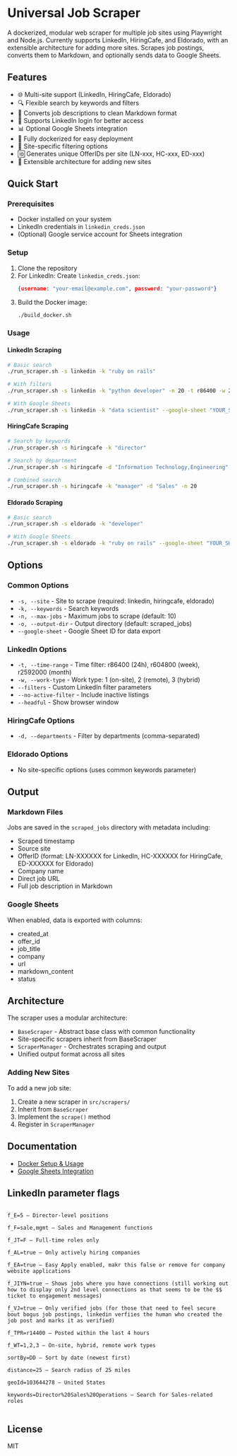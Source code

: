 # Universal Job Scraper

A dockerized, modular web scraper for multiple job sites using Playwright and Node.js. Currently supports LinkedIn, HiringCafe, and Eldorado, with an extensible architecture for adding more sites. Scrapes job postings, converts them to Markdown, and optionally sends data to Google Sheets.

## Features

- 🌐 Multi-site support (LinkedIn, HiringCafe, Eldorado)
- 🔍 Flexible search by keywords and filters
- 📝 Converts job descriptions to clean Markdown format
- 🔐 Supports LinkedIn login for better access
- 📊 Optional Google Sheets integration
- 🐳 Fully dockerized for easy deployment
- 🎯 Site-specific filtering options
- 🆔 Generates unique OfferIDs per site (LN-xxx, HC-xxx, ED-xxx)
- 🔌 Extensible architecture for adding new sites

## Quick Start

### Prerequisites

- Docker installed on your system
- LinkedIn credentials in `linkedin_creds.json`
- (Optional) Google service account for Sheets integration

### Setup

1. Clone the repository
2. For LinkedIn: Create `linkedin_creds.json`:
   ```json
   {username: "your-email@example.com", password: "your-password"}
   ```
3. Build the Docker image:
   ```bash
   ./build_docker.sh
   ```

### Usage

#### LinkedIn Scraping
```bash
# Basic search
./run_scraper.sh -s linkedin -k "ruby on rails"

# With filters
./run_scraper.sh -s linkedin -k "python developer" -n 20 -t r86400 -w 2

# With Google Sheets
./run_scraper.sh -s linkedin -k "data scientist" --google-sheet "YOUR_SHEET_ID"
```

#### HiringCafe Scraping
```bash
# Search by keywords
./run_scraper.sh -s hiringcafe -k "director"

# Search by department
./run_scraper.sh -s hiringcafe -d "Information Technology,Engineering"

# Combined search
./run_scraper.sh -s hiringcafe -k "manager" -d "Sales" -n 20
```

#### Eldorado Scraping
```bash
# Basic search
./run_scraper.sh -s eldorado -k "developer"

# With Google Sheets
./run_scraper.sh -s eldorado -k "ruby on rails" --google-sheet "YOUR_SHEET_ID"
```

## Options

### Common Options
- `-s, --site` - Site to scrape (required: linkedin, hiringcafe, eldorado)
- `-k, --keywords` - Search keywords
- `-n, --max-jobs` - Maximum jobs to scrape (default: 10)
- `-o, --output-dir` - Output directory (default: scraped_jobs)
- `--google-sheet` - Google Sheet ID for data export

### LinkedIn Options
- `-t, --time-range` - Time filter: r86400 (24h), r604800 (week), r2592000 (month)
- `-w, --work-type` - Work type: 1 (on-site), 2 (remote), 3 (hybrid)
- `--filters` - Custom LinkedIn filter parameters
- `--no-active-filter` - Include inactive listings
- `--headful` - Show browser window

### HiringCafe Options
- `-d, --departments` - Filter by departments (comma-separated)

### Eldorado Options
- No site-specific options (uses common keywords parameter)

## Output

### Markdown Files

Jobs are saved in the `scraped_jobs` directory with metadata including:
- Scraped timestamp
- Source site
- OfferID (format: LN-XXXXXX for LinkedIn, HC-XXXXXX for HiringCafe, ED-XXXXXX for Eldorado)
- Company name
- Direct job URL
- Full job description in Markdown

### Google Sheets

When enabled, data is exported with columns:
- created_at
- offer_id
- job_title
- company
- url
- markdown_content
- status

## Architecture

The scraper uses a modular architecture:
- `BaseScraper` - Abstract base class with common functionality
- Site-specific scrapers inherit from BaseScraper
- `ScraperManager` - Orchestrates scraping and output
- Unified output format across all sites

### Adding New Sites

To add a new job site:
1. Create a new scraper in `src/scrapers/`
2. Inherit from `BaseScraper`
3. Implement the `scrape()` method
4. Register in `ScraperManager`

## Documentation

- [Docker Setup & Usage](README_DOCKER.md)
- [Google Sheets Integration](GOOGLE_SHEETS_SETUP.md)

## LinkedIn parameter flags

```

f_E=5 – Director-level positions

f_F=sale,mgmt – Sales and Management functions

f_JT=F – Full-time roles only

f_AL=true – Only actively hiring companies

f_EA=true – Easy Apply enabled, makr this false or remove for company website applications

f_JIYN=true – Shows jobs where you have connections (still working out how to display only 2nd level connections as that seems to be the $$ ticket to engagement messages)

f_VJ=true – Only verified jobs (for those that need to feel secure bout bogus job postings, linkedin verfiies the human who created the job post and marks it as verified)

f_TPR=r14400 – Posted within the last 4 hours

f_WT=1,2,3 – On-site, hybrid, remote work types

sortBy=DD – Sort by date (newest first)

distance=25 – Search radius of 25 miles

geoId=103644278 – United States

keywords=Director%20Sales%20Operations – Search for Sales-related roles


```



## License

MIT

